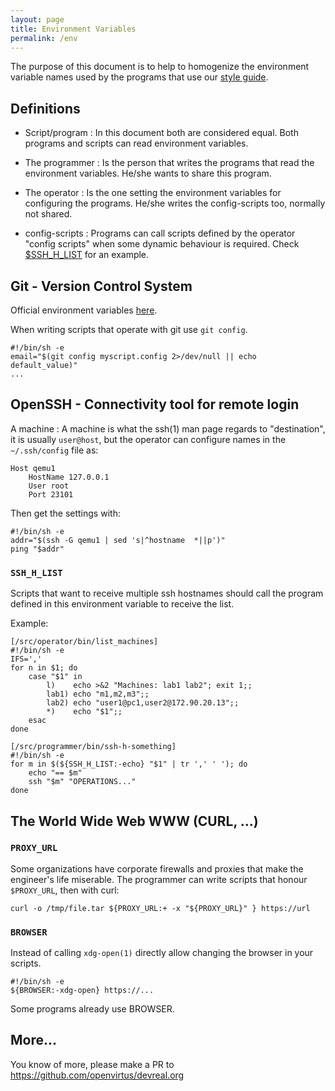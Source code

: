 ```yaml
---
layout: page
title: Environment Variables
permalink: /env
---
```


The purpose of this document is to help to homogenize the environment variable
names used by the programs that use our [style guide](/style).

## Definitions

- Script/program : In this document both are considered equal. Both programs
  and scripts can read environment variables.

- The programmer : Is the person that writes the programs that read the
  environment variables. He/she wants to share this program.

- The operator : Is the one setting the environment variables for configuring
  the programs. He/she writes the config-scripts too, normally not shared.

- config-scripts : Programs can call scripts defined by the operator "config scripts"
  when some dynamic behaviour is required. Check [$SSH_H_LIST](#SSH_H_LIST) for
  an example.

## Git - Version Control System

Official environment variables [here](https://git-scm.com/book/en/v2/Git-Internals-Environment-Variables).

When writing scripts that operate with git use `git config`.

    #!/bin/sh -e
    email="$(git config myscript.config 2>/dev/null || echo default_value)"
    ...

## OpenSSH - Connectivity tool for remote login

A machine : A machine is what the ssh(1) man page regards to "destination", it
is usually `user@host`, but the operator can configure names in the `~/.ssh/config`
file as:

    Host qemu1
        HostName 127.0.0.1
        User root
        Port 23101

Then get the settings with:

    #!/bin/sh -e
    addr="$(ssh -G qemu1 | sed 's|^hostname  *||p')"
    ping "$addr"

### `SSH_H_LIST`

Scripts that want to receive multiple ssh hostnames should call the program
defined in this environment variable to receive the list.

Example:

    [/src/operator/bin/list_machines]
    #!/bin/sh -e
    IFS=','
    for n in $1; do
        case "$1" in 
            l)    echo >&2 "Machines: lab1 lab2"; exit 1;;
            lab1) echo "m1,m2,m3";;
            lab2) echo "user1@pc1,user2@172.90.20.13";;
            *)    echo "$1";;
        esac
    done

    [/src/programmer/bin/ssh-h-something]
    #!/bin/sh -e
    for m in $(${SSH_H_LIST:-echo} "$1" | tr ',' ' '); do
        echo "== $m"
        ssh "$m" "OPERATIONS..."
    done
        
## The World Wide Web WWW (CURL, ...)

### `PROXY_URL`

Some organizations have corporate firewalls and proxies that make the
engineer's life miserable. The programmer can write scripts that honour
`$PROXY_URL`, then with curl:

    curl -o /tmp/file.tar ${PROXY_URL:+ -x "${PROXY_URL}" } https://url

### `BROWSER`

Instead of calling `xdg-open(1)` directly allow changing the browser in
your scripts.

    #!/bin/sh -e
    ${BROWSER:-xdg-open} https://...

Some programs already use BROWSER.

## More...

You know of more, please make a PR to https://github.com/openvirtus/devreal.org


